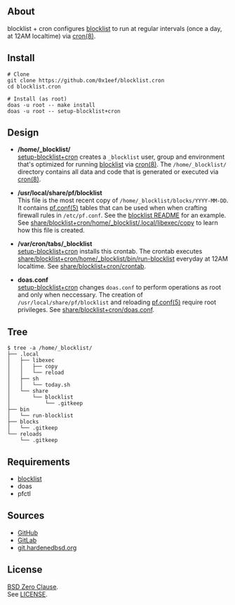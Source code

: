 ## About

blocklist + cron configures
[blocklist](https://github.com/0x1eef/blocklist#readme)
to run at regular intervals (once a day, at 12AM localtime)
via [cron(8)](https://man.freebsd.org/cgi/man.cgi?cron(8)).

## Install

    # Clone
    git clone https://github.com/0x1eef/blocklist.cron
    cd blocklist.cron

    # Install (as root)
    doas -u root -- make install
    doas -u root -- setup-blocklist+cron

## Design

* **/home/_blocklist/** <br>
  [setup-blocklist+cron](bin/setup-blocklist+cron) creates a
  `_blocklist` user, group and environment that's optimized for
  running
  [blocklist](https://github.com/0x1eef/blocklist#readme) via
  [cron(8)](https://man.freebsd.org/cgi/man.cgi?cron(8)). The `/home/_blocklist/`
  directory contains all data and code that is generated or executed via
  [cron(8)](https://man.freebsd.org/cgi/man.cgi?cron(8)).

* **/usr/local/share/pf/blocklist** <br>
  This file is the most recent copy of `/home/_blocklist/blocks/YYYY-MM-DD`. It
  contains [pf.conf(5)](https://man.freebsd.org/cgi/man.cgi?pf.conf(5)) tables that
  can be used when when crafting firewall rules in `/etc/pf.conf`. See the
  [blocklist README](https://github.com/0x1eef/blocklist#readme)
  for an example. See
  [share/blocklist+cron/home/_blocklist/.local/libexec/copy](share/blocklist+cron/home/_blocklist/.local/libexec/copy)
  to learn how this file is created.

* **/var/cron/tabs/_blocklist** <br>
  [setup-blocklist+cron](bin/setup-blocklist+cron) installs this crontab.
  The crontab executes
  [share/blocklist+cron/home/_blocklist/bin/run-blocklist](share/blocklist+cron/home/_blocklist/bin/run-blocklist)
  everyday at 12AM localtime. See
  [share/blocklist+cron/crontab](share/blocklist+cron/cron).

* **doas.conf** <br>
  [setup-blocklist+cron](setup-blocklist+cron) changes `doas.conf` to perform
  operations as root and only when neccessary. The creation of `/usr/local/share/pf/blocklist`
  and reloading
  [pf.conf(5)](https://man.freebsd.org/cgi/man.cgi?pf.conf(5))
  require root privileges.
  See [share/blocklist+cron/doas.conf](share/blocklist+cron/doas.conf).

## Tree

    $ tree -a /home/_blocklist/
    ├── .local
    │   ├── libexec
    │   │   ├── copy
    │   │   └── reload
    │   ├── sh
    │   │   └── today.sh
    │   └── share
    │       └── blocklist
    │           └── .gitkeep
    ├── bin
    │   └── run-blocklist
    ├── blocks
    │   └── .gitkeep
    └── reloads
        └── .gitkeep

## Requirements

* [blocklist](https://github.com/0x1eef/blocklist#readme)
* doas
* pfctl

## Sources

* [GitHub](https://github.com/0x1eef/blocklist.cron)
* [GitLab](https://gitlab.com/0x1eef/blocklist.cron)
* [git.hardenedbsd.org](https://git.hardenedbsd.org/0x1eef/blocklist.cron)

## License

[BSD Zero Clause](https://choosealicense.com/licenses/0bsd/).
<br>
See [LICENSE](./LICENSE).
